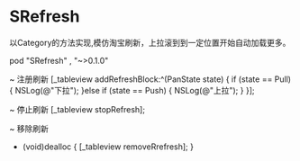 # SRefresh
以Category的方法实现,模仿淘宝刷新，上拉滚到到一定位置开始自动加载更多。

pod "SRefresh" , "~>0.1.0"

~ 注册刷新
[_tableview addRefreshBlock:^(PanState state) {
        if (state == Pull) {
            NSLog(@"下拉");
        }else if (state == Push) {
            NSLog(@"上拉");
        }
    }];
    
~ 停止刷新
[_tableview stopRefresh];

~ 移除刷新
- (void)dealloc {
    [_tableview removeRrefresh];
}
    
